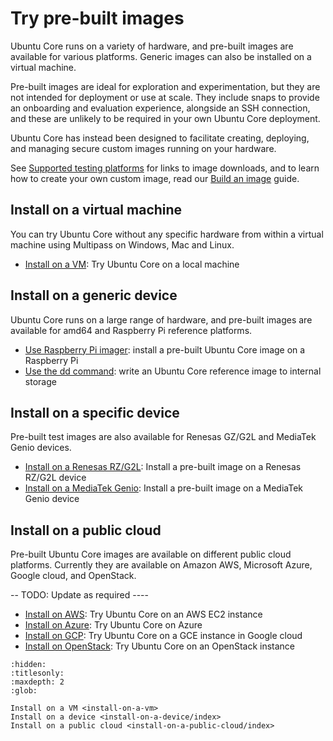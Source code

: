 # Try pre-built images

Ubuntu Core runs on a variety of hardware, and pre-built images are available for various platforms. Generic images can also be installed on a virtual machine.

Pre-built images are ideal for exploration and experimentation, but they are not intended for deployment or use at scale. They include snaps to provide an onboarding and evaluation experience, alongside an SSH connection, and these are unlikely to be required in your own Ubuntu Core deployment. 

Ubuntu Core has instead been designed to facilitate creating, deploying, and managing secure custom images running on your hardware.

See [Supported testing platforms](/reference/testing-platforms) for links to image downloads, and to learn how to create your own custom image, read our [Build an image](/tutorials/build-your-first-image/index) guide.

## Install on a virtual machine

You can try Ubuntu Core without any specific hardware from within a virtual machine using Multipass on Windows, Mac and Linux.

* [Install on a VM](install-on-a-vm): Try Ubuntu Core on a local machine

## Install on a generic device

Ubuntu Core runs on a large range of hardware, and pre-built images are available for amd64 and Raspberry Pi reference platforms.

- [Use Raspberry Pi imager](install-on-a-device/use-raspberry-pi-imager): install a pre-built Ubuntu Core image on a Raspberry Pi
- [Use the dd command](install-on-a-device/use-the-dd-command): write an Ubuntu Core reference image to internal storage

## Install on a specific device

Pre-built test images are also available for Renesas GZ/G2L and MediaTek Genio devices.

- [Install on a Renesas RZ/G2L](install-on-a-device/install-on-renesas): Install a pre-built image on a Renesas RZ/G2L device <install-on-renesas>
- [Install on a MediaTek Genio](install-on-a-device/install-on-mediatek): Install a pre-built image on a MediaTek Genio device <install-on-mediatek>

## Install on a public cloud

Pre-built Ubuntu Core images are available on different public cloud platforms. Currently they are available on Amazon AWS, Microsoft Azure, Google cloud, and OpenStack.

-- TODO: Update as required ----

* [Install on AWS](install-on-a-public-cloud/install-on-aws): Try Ubuntu Core on an AWS EC2 instance
* [Install on Azure](install-on-a-public-cloud/install-on-azure): Try Ubuntu Core on Azure
* [Install on GCP](install-on-a-public-cloud/install-on-gcp): Try Ubuntu Core on a GCE instance in Google cloud
* [Install on OpenStack](install-on-a-public-cloud/install-on-openstack): Try Ubuntu Core on an OpenStack instance


```{toctree}
:hidden:
:titlesonly:
:maxdepth: 2
:glob:

Install on a VM <install-on-a-vm>
Install on a device <install-on-a-device/index>
Install on a public cloud <install-on-a-public-cloud/index>
